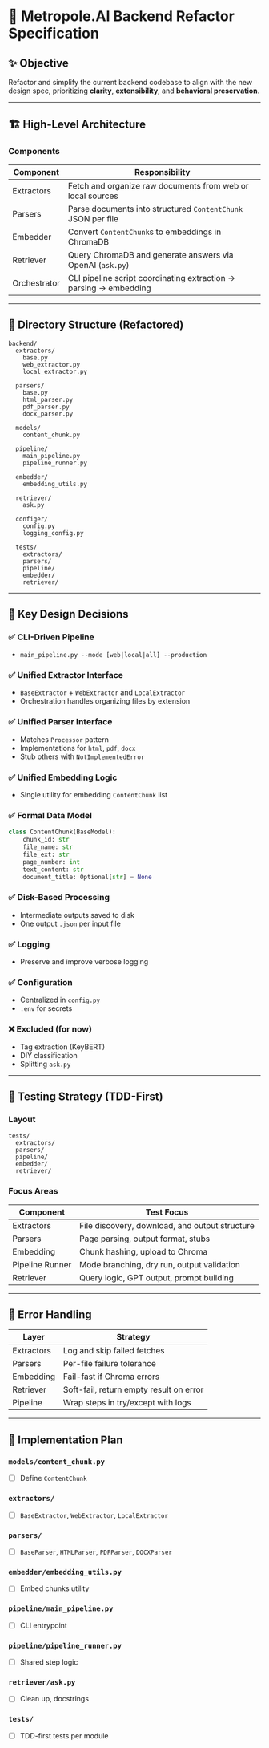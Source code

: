 
# 🔧 Metropole.AI Backend Refactor Specification

## ✨ Objective

Refactor and simplify the current backend codebase to align with the new design spec, prioritizing **clarity**, **extensibility**, and **behavioral preservation**.

---

## 🏗️ High-Level Architecture

### Components
| Component   | Responsibility                                                  |
|-------------|------------------------------------------------------------------|
| Extractors  | Fetch and organize raw documents from web or local sources      |
| Parsers     | Parse documents into structured `ContentChunk` JSON per file    |
| Embedder    | Convert `ContentChunk`s to embeddings in ChromaDB               |
| Retriever   | Query ChromaDB and generate answers via OpenAI (`ask.py`)       |
| Orchestrator| CLI pipeline script coordinating extraction → parsing → embedding|

---

## 📁 Directory Structure (Refactored)

```
backend/
  extractors/
    base.py
    web_extractor.py
    local_extractor.py

  parsers/
    base.py
    html_parser.py
    pdf_parser.py
    docx_parser.py

  models/
    content_chunk.py

  pipeline/
    main_pipeline.py
    pipeline_runner.py

  embedder/
    embedding_utils.py

  retriever/
    ask.py

  configer/
    config.py
    logging_config.py

  tests/
    extractors/
    parsers/
    pipeline/
    embedder/
    retriever/
```

---

## 🔑 Key Design Decisions

### ✅ CLI-Driven Pipeline
- `main_pipeline.py --mode [web|local|all] --production`

### ✅ Unified Extractor Interface
- `BaseExtractor` + `WebExtractor` and `LocalExtractor`
- Orchestration handles organizing files by extension

### ✅ Unified Parser Interface
- Matches `Processor` pattern
- Implementations for `html`, `pdf`, `docx`
- Stub others with `NotImplementedError`

### ✅ Unified Embedding Logic
- Single utility for embedding `ContentChunk` list

### ✅ Formal Data Model

```python
class ContentChunk(BaseModel):
    chunk_id: str
    file_name: str
    file_ext: str
    page_number: int
    text_content: str
    document_title: Optional[str] = None
```

### ✅ Disk-Based Processing
- Intermediate outputs saved to disk
- One output `.json` per input file

### ✅ Logging
- Preserve and improve verbose logging

### ✅ Configuration
- Centralized in `config.py`
- `.env` for secrets

### ❌ Excluded (for now)
- Tag extraction (KeyBERT)
- DIY classification
- Splitting `ask.py`

---

## 🧪 Testing Strategy (TDD-First)

### Layout

```
tests/
  extractors/
  parsers/
  pipeline/
  embedder/
  retriever/
```

### Focus Areas

| Component       | Test Focus                                           |
|----------------|------------------------------------------------------|
| Extractors      | File discovery, download, and output structure       |
| Parsers         | Page parsing, output format, stubs                   |
| Embedding       | Chunk hashing, upload to Chroma                     |
| Pipeline Runner | Mode branching, dry run, output validation          |
| Retriever       | Query logic, GPT output, prompt building             |

---

## 🔁 Error Handling

| Layer       | Strategy                                                     |
|------------|--------------------------------------------------------------|
| Extractors  | Log and skip failed fetches                                  |
| Parsers     | Per-file failure tolerance                                   |
| Embedding   | Fail-fast if Chroma errors                                   |
| Retriever   | Soft-fail, return empty result on error                      |
| Pipeline    | Wrap steps in try/except with logs                           |

---

## 🚧 Implementation Plan

### `models/content_chunk.py`
- [ ] Define `ContentChunk`

### `extractors/`
- [ ] `BaseExtractor`, `WebExtractor`, `LocalExtractor`

### `parsers/`
- [ ] `BaseParser`, `HTMLParser`, `PDFParser`, `DOCXParser`

### `embedder/embedding_utils.py`
- [ ] Embed chunks utility

### `pipeline/main_pipeline.py`
- [ ] CLI entrypoint

### `pipeline/pipeline_runner.py`
- [ ] Shared step logic

### `retriever/ask.py`
- [ ] Clean up, docstrings

### `tests/`
- [ ] TDD-first tests per module
